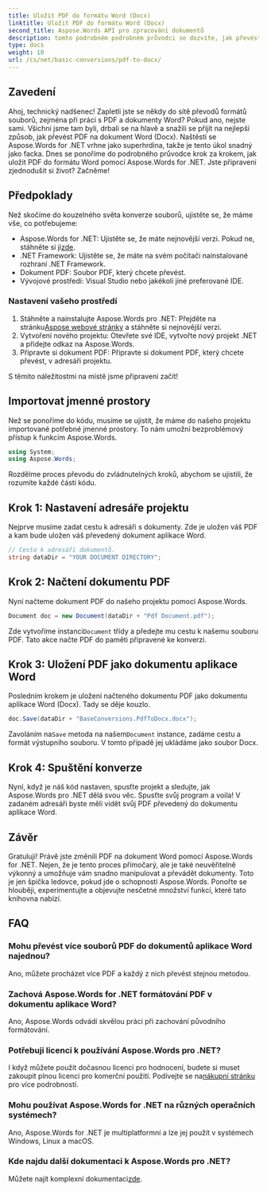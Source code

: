 ```yaml
---
title: Uložit PDF do formátu Word (Docx)
linktitle: Uložit PDF do formátu Word (Docx)
second_title: Aspose.Words API pro zpracování dokumentů
description: tomto podrobném podrobném průvodci se dozvíte, jak převést PDF na dokument Word (Docx) pomocí Aspose.Words for .NET. Ideální pro vývojáře.
type: docs
weight: 10
url: /cs/net/basic-conversions/pdf-to-docx/
---
```

## Zavedení

Ahoj, technický nadšenec! Zapletli jste se někdy do sítě převodů formátů souborů, zejména při práci s PDF a dokumenty Word? Pokud ano, nejste sami. Všichni jsme tam byli, drbali se na hlavě a snažili se přijít na nejlepší způsob, jak převést PDF na dokument Word (Docx). Naštěstí se Aspose.Words for .NET vrhne jako superhrdina, takže je tento úkol snadný jako facka. Dnes se ponoříme do podrobného průvodce krok za krokem, jak uložit PDF do formátu Word pomocí Aspose.Words for .NET. Jste připraveni zjednodušit si život? Začněme!

## Předpoklady

Než skočíme do kouzelného světa konverze souborů, ujistěte se, že máme vše, co potřebujeme:

-  Aspose.Words for .NET: Ujistěte se, že máte nejnovější verzi. Pokud ne, stáhněte si ji[zde](https://releases.aspose.com/words/net/).
- .NET Framework: Ujistěte se, že máte na svém počítači nainstalované rozhraní .NET Framework.
- Dokument PDF: Soubor PDF, který chcete převést.
- Vývojové prostředí: Visual Studio nebo jakékoli jiné preferované IDE.

### Nastavení vašeho prostředí

1.  Stáhněte a nainstalujte Aspose.Words pro .NET: Přejděte na stránku[Aspose webové stránky](https://releases.aspose.com/words/net/) a stáhněte si nejnovější verzi.
2. Vytvoření nového projektu: Otevřete své IDE, vytvořte nový projekt .NET a přidejte odkaz na Aspose.Words.
3. Připravte si dokument PDF: Připravte si dokument PDF, který chcete převést, v adresáři projektu.

S těmito náležitostmi na místě jsme připraveni začít!

## Importovat jmenné prostory

Než se ponoříme do kódu, musíme se ujistit, že máme do našeho projektu importované potřebné jmenné prostory. To nám umožní bezproblémový přístup k funkcím Aspose.Words.

```csharp
using System;
using Aspose.Words;
```

Rozdělme proces převodu do zvládnutelných kroků, abychom se ujistili, že rozumíte každé části kódu.

## Krok 1: Nastavení adresáře projektu

Nejprve musíme zadat cestu k adresáři s dokumenty. Zde je uložen váš PDF a kam bude uložen váš převedený dokument aplikace Word.

```csharp
// Cesta k adresáři dokumentů.
string dataDir = "YOUR DOCUMENT DIRECTORY";
```

## Krok 2: Načtení dokumentu PDF

Nyní načteme dokument PDF do našeho projektu pomocí Aspose.Words.

```csharp
Document doc = new Document(dataDir + "Pdf Document.pdf");
```

 Zde vytvoříme instanci`Document` třídy a předejte mu cestu k našemu souboru PDF. Tato akce načte PDF do paměti připravené ke konverzi.

## Krok 3: Uložení PDF jako dokumentu aplikace Word

Posledním krokem je uložení načteného dokumentu PDF jako dokumentu aplikace Word (Docx). Tady se děje kouzlo.

```csharp
doc.Save(dataDir + "BaseConversions.PdfToDocx.docx");
```

 Zavoláním na`Save` metoda na našem`Document` instance, zadáme cestu a formát výstupního souboru. V tomto případě jej ukládáme jako soubor Docx.

## Krok 4: Spuštění konverze

Nyní, když je náš kód nastaven, spusťte projekt a sledujte, jak Aspose.Words pro .NET dělá svou věc. Spusťte svůj program a voila! V zadaném adresáři byste měli vidět svůj PDF převedený do dokumentu aplikace Word.

## Závěr

Gratuluji! Právě jste změnili PDF na dokument Word pomocí Aspose.Words for .NET. Nejen, že je tento proces přímočarý, ale je také neuvěřitelně výkonný a umožňuje vám snadno manipulovat a převádět dokumenty. Toto je jen špička ledovce, pokud jde o schopnosti Aspose.Words. Ponořte se hlouběji, experimentujte a objevujte nesčetné množství funkcí, které tato knihovna nabízí.

## FAQ

### Mohu převést více souborů PDF do dokumentů aplikace Word najednou?
Ano, můžete procházet více PDF a každý z nich převést stejnou metodou.

### Zachová Aspose.Words for .NET formátování PDF v dokumentu aplikace Word?
Ano, Aspose.Words odvádí skvělou práci při zachování původního formátování.

### Potřebuji licenci k používání Aspose.Words pro .NET?
 I když můžete použít dočasnou licenci pro hodnocení, budete si muset zakoupit plnou licenci pro komerční použití. Podívejte se na[nákupní stránku](https://purchase.aspose.com/buy) pro více podrobností.

### Mohu používat Aspose.Words for .NET na různých operačních systémech?
Ano, Aspose.Words for .NET je multiplatformní a lze jej použít v systémech Windows, Linux a macOS.

### Kde najdu další dokumentaci k Aspose.Words pro .NET?
 Můžete najít komplexní dokumentaci[zde](https://reference.aspose.com/words/net/).